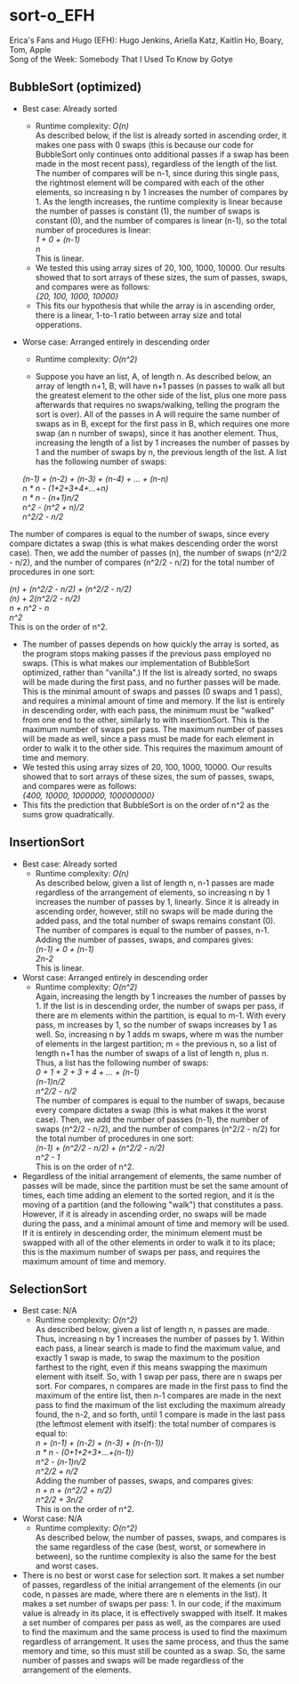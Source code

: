 # sort-o_EFH
Erica's Fans and Hugo (EFH): Hugo Jenkins, Ariella Katz, Kaitlin Ho, Boary, Tom, Apple  
Song of the Week: Somebody That I Used To Know by Gotye
## BubbleSort (optimized)
* Best case: Already sorted
  * Runtime complexity: *O(n)*  
  As described below, if the list is already sorted in ascending order, it makes one pass with 0 swaps (this is because our code for BubbleSort only continues onto additional passes if a swap has been made in the most recent pass), regardless of the length of the list. The number of compares will be n-1, since during this single pass, the rightmost element will be compared with each of the other elements, so increasing n by 1 increases the number of compares by 1. As the length increases, the runtime complexity is linear because the number of passes is constant (1), the number of swaps is constant (0), and the number of compares is linear (n-1), so the total number of procedures is linear:  
  *1 + 0 + (n-1)*  
  *n*  
  This is linear.
  * We tested this using array sizes of 20, 100, 1000, 10000. Our results showed that to sort arrays of these sizes, the sum of passes, swaps, and compares were as follows:  
  *{20, 100, 1000, 10000}*
  * This fits our hypothesis that while the array is in ascending order, there is a linear, 1-to-1 ratio between array size and total opperations. 
* Worse case: Arranged entirely in descending order  

  * Runtime complexity: *O(n^2)*  
 
  * Suppose you have an list, A, of length n. As described below, an array of length n+1, B, will have n+1 passes (n passes to walk all but the greatest element to the other side of the list, plus one more pass afterwards that requires no swaps/walking, telling the program the sort is over). All of the passes in A will require the same number of swaps as in B, except for the first pass in B, which requires one more swap (an n number of swaps), since it has another element. Thus, increasing the length of a list by 1 increases the number of passes by 1 and the number of swaps by n, the previous length of the list. A list has the following number of swaps:  
  
  *(n-1) + (n-2) + (n-3) + (n-4) + ... + (n-n)*  
  *n * n - (1+2+3+4+...+n)*  
  *n * n - (n+1)n/2*  
  *n^2 - (n^2 + n)/2*  
  *n^2/2 - n/2*  
  
The number of compares is equal to the number of swaps, since every compare dictates a swap (this is what makes descending order the worst case). Then, we add the number of passes (n), the number of swaps (n^2/2 - n/2), and the number of compares (n^2/2 - n/2) for the total number of procedures in one sort:  

*(n) + (n^2/2 - n/2) + (n^2/2 - n/2)*  
*(n) + 2(n^2/2 - n/2)*  
*n + n^2 - n*  
*n^2*  
This is on the order of n^2.  
  * The number of passes depends on how quickly the array is sorted, as the program stops making passes if the previous pass employed no swaps. (This is what makes our implementation of BubbleSort optimized, rather than "vanilla".) If the list is already sorted, no swaps will be made during the first pass, and no further passes will be made. This is the minimal amount of swaps and passes (0 swaps and 1 pass), and requires a minimal amount of time and memory. If the list is entirely in descending order, with each pass, the minimum must be "walked" from one end to the other, similarly to with insertionSort. This is the maximum number of swaps per pass. The maximum number of passes will be made as well, since a pass must be made for each element in order to walk it to the other side. This requires the maximum amount of time and memory.  
  * We tested this using array sizes of 20, 100, 1000, 10000. Our results showed that to sort arrays of these sizes, the sum of passes, swaps, and compares were as follows:  
  *{400, 10000, 1000000, 100000000}*  
  * This fits the prediction that BubbleSort is on the order of n^2 as the sums grow quadratically.  
  
## InsertionSort
* Best case: Already sorted
  * Runtime complexity: *O(n)*  
  As described below, given a list of length n, n-1 passes are made regardless of the arrangement of elements, so increasing n by 1 increases the number of passes by 1, linearly. Since it is already in ascending order, however, still no swaps will be made during the added pass, and the total number of swaps remains constant (0). The number of compares is equal to the number of passes, n-1. Adding the number of passes, swaps, and compares gives:  
  *(n-1) + 0 + (n-1)*  
  *2n-2*  
 This is linear. 
* Worst case: Arranged entirely in descending order  
  * Runtime complexity: *O(n^2)*  
  Again, increasing the length by 1 increases the number of passes by 1. If the list is in descending order, the number of swaps per pass, if there are m elements within the partition, is equal to m-1. With every pass, m increases by 1, so the number of swaps increases by 1 as well. So, increasing n by 1 adds m swaps, where m was the number of elements in the largest partition; m = the previous n, so a list of length n+1 has the number of swaps of a list of length n, plus n. Thus, a list has the following number of swaps:  
  *0 + 1 + 2 + 3 + 4 + ... + (n-1)*  
  *(n-1)n/2*  
  *n^2/2 - n/2*  
The number of compares is equal to the number of swaps, because every compare dictates a swap (this is what makes it the worst case). Then, we add the number of passes (n-1), the number of swaps (n^2/2 - n/2), and the number of compares (n^2/2 - n/2) for the total number of procedures in one sort:  
*(n-1) + (n^2/2 - n/2) + (n^2/2 - n/2)*  
*n^2 - 1*  
This is on the order of n^2.
* Regardless of the initial arrangement of elements, the same number of passes will be made, since the partition must be set the same amount of times, each time adding an element to the sorted region, and it is the moving of a partition (and the following "walk") that constitutes a pass. However, if it is already in ascending order, no swaps will be made during the pass, and a minimal amount of time and memory will be used. If it is entirely in descending order, the minimum element must be swapped with all of the other elements in order to walk it to its place; this is the maximum number of swaps per pass, and requires the maximum amount of time and memory.
## SelectionSort
* Best case: N/A
  * Runtime complexity: *O(n^2)*  
  As described below, given a list of length n, n passes are made. Thus, increasing n by 1 increases the number of passes by 1. Within each pass, a linear search is made to find the maximum value, and exactly 1 swap is made, to swap the maximum to the position farthest to the right, even if this means swapping the maximum element with itself. So, with 1 swap per pass, there are n swaps per sort. For compares, n compares are made in the first pass to find the maximum of the entire list, then n-1 compares are made in the next pass to find the maximum of the list excluding the maximum already found, the n-2, and so forth, until 1 compare is made in the last pass (the leftmost element with itself): the total number of compares is equal to:  
  *n + (n-1) + (n-2) + (n-3) + (n-(n-1))*  
  *n * n - (0+1+2+3+...+(n-1))*  
  *n^2 - (n-1)n/2*  
  *n^2/2 + n/2*  
Adding the number of passes, swaps, and compares gives:  
*n + n + (n^2/2 + n/2)*  
*n^2/2 + 3n/2*  
This is on the order of n^2.
* Worst case: N/A  
  * Runtime complexity: *O(n^2)*  
  As described below, the number of passes, swaps, and compares is the same regardless of the case (best, worst, or somewhere in between), so the runtime complexity is also the same for the best and worst cases. 
* There is no best or worst case for selection sort. It makes a set number of passes, regardless of the initial arrangement of the elements (in our code, n passes are made, where there are n elements in the list). It makes a set number of swaps per pass: 1. In our code, if the maximum value is already in its place, it is effectively swapped with itself. It makes a set number of compares per pass as well, as the compares are used to find the maximum and the same process is used to find the maximum regardless of arrangement. It uses the same process, and thus the same memory and time, so this must still be counted as a swap. So, the same number of passes and swaps will be made regardless of the arrangement of the elements.
